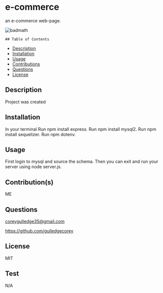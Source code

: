 # e-commerce
an e-commerce web-page.

![badmath](https://img.shields.io/github/languages/top/lernantino/badmath)

    ## Table of Contents
- [Description](#Description)
- [Installation](#Installation)
- [Usage](#Usage)
- [Contributions](#Contributions)
- [Questions](#Questions)
- [License](#License)

## Description
Project was created 

## Installation
In your terminal Run npm install express. Run npm install mysql2. Run npm install sequelizer. Run npm dotenv. 

## Usage
First login to mysql and source the schema. Then you can exit and run your server using node server.js.  

## Contribution(s)
ME

## Questions
coreygulledge35@gmail.com

https://github.com/gulledgecorey

## License
MIT

## Test
N/A
